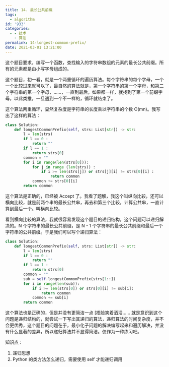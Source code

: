 ```yaml
---
title: 14. 最长公共前缀
tags:
  - algorithm
id: '933'
categories:
  - - 技术
    - 算法
permalink: 14-longest-common-prefix/
date: 2021-03-01 13:21:00
---
```


这个题目要求，编写一个函数，查找输入的字符串数组的元素的最长公共前缀。所有的元素都是由小写字母组成的。

这个题目，初一看，就是一个两重循环的遍历算法。每个字符串的每个字母，一个一个比较过来就可以了，最自然的算法就是，第一个字符串的第一个字母，和第二个字符串的第一个字母，……，一直到最后，如果都一样，就找到了第一个前缀字母，以此类推，一旦遇到一个不一样的，循环就结束了。

这个算法两重循环，显然复杂度是字符串的长度乘以字符串的个数 O(mn)。我写出了这样的算法：

```python
class Solution:
    def longestCommonPrefix(self, strs: List[str]) -> str:
        l = len(strs)
        if l == 0 :
            return ""
        if l == 1 :
            return strs[0]
        common = ""
        for i in range(len(strs[0])):
            for j in range (len(strs)) :
                if i >= len(strs[j]) or strs[j][i] != strs[0][i] :
                    return common
            common += strs[0][i]
        return common
```

这个算法是正确的，已经被 Accept 了。我看了题解，我这个叫纵向比较，还可以横向比较，就是前两个串的最长公共串，再去和第三个比较，计算公共串，一直计算到最后一个。叫横向比较。

看到横向比较的算法，我就很容易发现这个题目的递归结构，这个问题可以递归解决的。N 个字符串的最长公共前缀，是 N - 1 个字符串的最长公共前缀和最后一个字符串的公共前缀。于是我们可以写个递归算法：

```python
class Solution:
    def longestCommonPrefix(self, strs: List[str]) -> str:
        l = len(strs)
        if l == 0 :
            return ""
        if l == 1 :
            return strs[0]
        common = ""
        sub = self.longestCommonPrefix(strs[1::])
        for i in range(len(sub)):
            if i >= len(strs[0]) or strs[0][i] != sub[i]:
                return common
            common += sub[i]
        return common
```

这个算法也是正确的，但是并没有更简洁一点 [捂脸笑着洒泪…… 就是意识到这个问题是递归结构的，就尝试一下写出其递归的算法，递归算法的时间复杂度，并不会更优秀，这个题目的问题在于，最小化子问题的解决编写起来和遍历解决，并没有什么显著的差异，所以递归算法并不显得简洁。仅作为一种练习吧。

知识点：

1.  递归思想
2.  Python 的类方法怎么递归，需要使用 self 才能递归调用